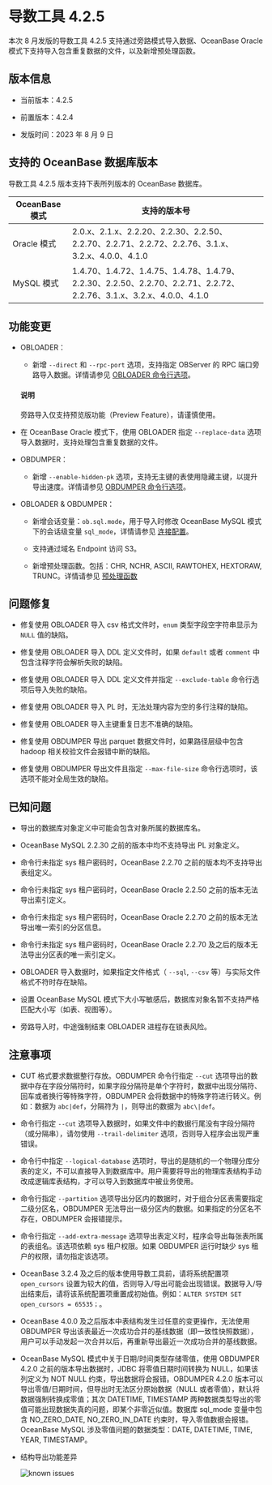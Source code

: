 # 导数工具 4.2.5

本次 8 月发版的导数工具 4.2.5 支持通过旁路模式导入数据、OceanBase Oracle 模式下支持导入包含重复数据的文件，以及新增预处理函数。

## 版本信息

* 当前版本：4.2.5

* 前置版本：4.2.4

* 发版时间：2023 年 8 月 9 日

## 支持的 OceanBase 数据库版本

导数工具 4.2.5 版本支持下表所列版本的 OceanBase 数据库。


| OceanBase 模式|支持的版本号|
|-------------------------|--------------------------------------------------------------------------------------------------------|
| Oracle 模式 | 2.0.x、2.1.x、2.2.20、2.2.30、2.2.50、2.2.70、2.2.71、2.2.72、2.2.76、3.1.x、3.2.x、4.0.0、4.1.0                   |
| MySQL 模式  | 1.4.70、1.4.72、1.4.75、1.4.78、1.4.79、2.2.30、2.2.50、2.2.70、2.2.71、2.2.72、2.2.76、3.1.x、3.2.x、4.0.0、4.1.0 |

## 功能变更  

* OBLOADER：

  * 新增 `--direct` 和 `--rpc-port` 选项，支持指定 OBServer 的 RPC 端口旁路导入数据。详情请参见 [OBLOADER 命令行选项](../../../500.OBLOADER/200.obloader-command-line-options.md)。

  <main id="notice" type='explain'>
     <h4>说明</h4>
    <p>旁路导入仅支持预览版功能（Preview Feature），请谨慎使用。</p>
  </main>

* 在 OceanBase Oracle 模式下，使用 OBLOADER 指定 `--replace-data` 选项导入数据时，支持处理包含重复数据的文件。

* OBDUMPER：

  * 新增 `--enable-hidden-pk` 选项，支持无主键的表使用隐藏主键，以提升导出速度。详情请参见 [OBDUMPER 命令行选项](../../../600.OBDUMPER/200.obdumper-command-line-options.md)。

* OBLOADER & OBDUMPER：

  * 新增会话变量：`ob.sql.mode`，用于导入时修改 OceanBase MySQL 模式下的会话级变量 `sql_mode`，详情请参见 [连接配置](../../../800.obloaderobdumper-session-variables.md)。

  * 支持通过域名 Endpoint 访问 S3。

  * 新增预处理函数。包括：CHR, NCHR, ASCII, RAWTOHEX, HEXTORAW, TRUNC。详情请参见 [预处理函数](../../../500.OBLOADER/300.obloader-data-processing/200.obloader-preprocessing-functions.md)


## 问题修复

  * 修复使用 OBLOADER 导入 csv 格式文件时，`enum` 类型字段空字符串显示为 `NULL` 值的缺陷。

  * 修复使用 OBLOADER 导入 DDL 定义文件时，如果 `default` 或者 `comment` 中包含注释字符会解析失败的缺陷。

  * 修复使用 OBLOADER 导入 DDL 定义文件并指定 `--exclude-table` 命令行选项后导入失败的缺陷。

  * 修复使用 OBLOADER 导入 PL 时，无法处理内容为空的多行注释的缺陷。

  * 修复使用 OBLOADER 导入主键重复日志不准确的缺陷。

  * 修复使用 OBDUMPER 导出 parquet 数据文件时，如果路径层级中包含 hadoop 相关校验文件会报错中断的缺陷。

  * 修复使用 OBDUMPER 导出文件且指定 `--max-file-size` 命令行选项时，该选项不能对全局生效的缺陷。


## 已知问题

* 导出的数据库对象定义中可能会包含对象所属的数据库名。

* OceanBase MySQL 2.2.30 之前的版本中均不支持导出 PL 对象定义。

* 命令行未指定 sys 租户密码时，OceanBase 2.2.70 之前的版本均不支持导出表组定义。

* 命令行未指定 sys 租户密码时，OceanBase Oracle 2.2.50 之前的版本无法导出索引定义。

* 命令行未指定 sys 租户密码时，OceanBase Oracle  2.2.70 之前的版本无法导出唯一索引的分区信息。

* 命令行未指定 sys 租户密码时，OceanBase Oracle 2.2.70 及之后的版本无法导出分区表的唯一索引定义。

* OBLOADER 导入数据时，如果指定文件格式（ `--sql`, `--csv` 等）与实际文件格式不符时存在缺陷。

* 设置 OceanBase MySQL 模式下大小写敏感后，数据库对象名暂不支持严格匹配大小写（如表、视图等）。

* 旁路导入时，中途强制结束 OBLOADER 进程存在锁表风险。



## 注意事项

* CUT 格式要求数据整行存放。OBDUMPER 命令行指定 `--cut` 选项导出的数据中存在字段分隔符时，如果字段分隔符是单个字符时，数据中出现分隔符、回车或者换行等特殊字符，OBDUMPER 会将数据中的特殊字符进行转义。例如：数据为 `abc|def`，分隔符为 `|`，则导出的数据为 `abc\|def`。

* 命令行指定 `--cut` 选项导入数据时，如果文件中的数据行尾没有字段分隔符（或分隔串），请勿使用 `--trail-delimiter` 选项，否则导入程序会出现严重错误。

* 命令行中指定 `--logical-database` 选项时，导出的是随机的一个物理分库分表的定义，不可以直接导入到数据库中。用户需要将导出的物理库表结构手动改成逻辑库表结构，才可以导入到数据库中被业务使用。

* 命令行指定 `--partition` 选项导出分区内的数据时，对于组合分区表需要指定二级分区名，OBDUMPER 无法导出一级分区内的数据。如果指定的分区名不存在，OBDUMPER 会报错提示。

* 命令行指定 `--add-extra-message` 选项导出表定义时，程序会导出每张表所属的表组名。该选项依赖 sys 租户权限。如果 OBDUMPER 运行时缺少 sys 租户的权限，请勿指定该选项。

* OceanBase 3.2.4 及之后的版本使用导数工具前，请将系统配置项 `open_cursors` 设置为较大的值，否则导入/导出可能会出现错误。数据导入/导出结束后，请将该系统配置项重置成初始值。例如：`ALTER SYSTEM SET open_cursors = 65535；`。

* OceanBase 4.0.0 及之后版本中表结构发生过任意的变更操作，无法使用 OBDUMPER 导出该表最近一次成功合并的基线数据（即一致性快照数据），用户可以手动发起一次合并以后，再重新导出最近一次成功合并的基线数据。

* OceanBase MySQL 模式中关于日期/时间类型存储零值，使用 OBDUMPER 4.2.0 之前的版本导出数据时，JDBC 将零值日期时间转换为 NULL，如果该列定义为 NOT NULL 约束，导出数据将会报错。OBDUMPER 4.2.0 版本可以导出零值/日期时间，但导出时无法区分原始数据（NULL 或者零值），默认将数据强制转换成零值；其次 DATETIME, TIMESTAMP 两种数据类型导出的零值可能出现数据失真的问题，即某个非零近似值。数据库 sql_mode 变量中包含 NO_ZERO_DATE, NO_ZERO_IN_DATE 约束时，导入零值数据会报错。OceanBase MySQL 涉及零值问题的数据类型：DATE, DATETIME, TIME, YEAR, TIMESTAMP。

* 结构导出功能差异
  
  ![known issues](https://obbusiness-private.oss-cn-shanghai.aliyuncs.com/doc/img/obloaderobdumper/420/known%20issues.png)
  